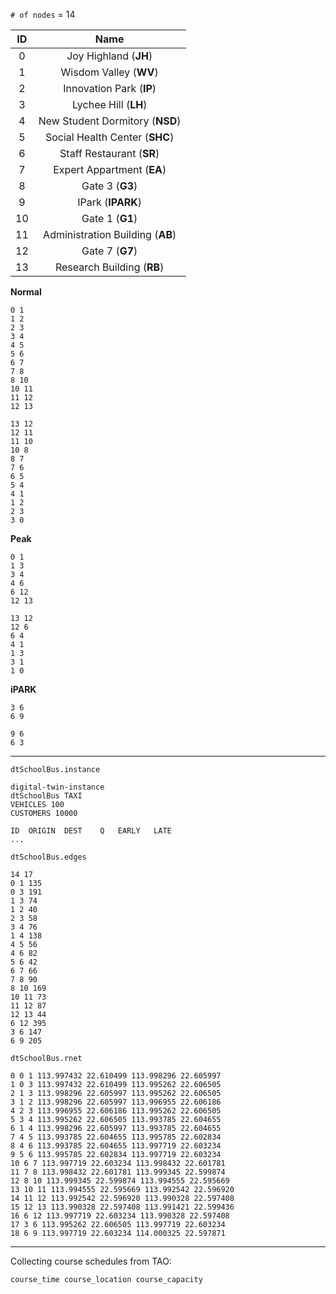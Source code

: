 `# of nodes` = 14

|  ID  |               Name               |
| :--: | :------------------------------: |
|  0   |      Joy Highland (**JH**)       |
|  1   |      Wisdom Valley (**WV**)      |
|  2   |     Innovation Park (**IP**)     |
|  3   |       Lychee Hill (**LH**)       |
|  4   | New Student Dormitory (**NSD**)  |
|  5   |  Social Health Center (**SHC**)  |
|  6   |    Staff Restaurant (**SR**)     |
|  7   |    Expert Appartment (**EA**)    |
|  8   |         Gate 3 (**G3**)          |
|  9   |        IPark (**IPARK**)         |
|  10  |         Gate 1 (**G1**)          |
|  11  | Administration Building (**AB**) |
|  12  |         Gate 7 (**G7**)          |
|  13  |    Research Building (**RB**)    |

**Normal**

```
0 1
1 2
2 3
3 4
4 5
5 6
6 7
7 8
8 10
10 11
11 12
12 13
```

```
13 12
12 11
11 10
10 8
8 7
7 6
6 5
5 4
4 1
1 2
2 3
3 0
```

**Peak**

```
0 1
1 3
3 4
4 6
6 12
12 13
```

```
13 12
12 6
6 4
4 1
1 3
3 1
1 0
```

**iPARK**

```
3 6
6 9
```

```
9 6
6 3
```

---

`dtSchoolBus.instance`

```
digital-twin-instance
dtSchoolBus TAXI
VEHICLES 100
CUSTOMERS 10000

ID	ORIGIN	DEST	Q	EARLY	LATE
...
```

`dtSchoolBus.edges`

```
14 17
0 1 135
0 3 191
1 3 74
1 2 40
2 3 58
3 4 76
1 4 138
4 5 56
4 6 82
5 6 42
6 7 66
7 8 90
8 10 169
10 11 73
11 12 87
12 13 44
6 12 395
3 6 147
6 9 205
```

`dtSchoolBus.rnet`

```
0 0 1 113.997432 22.610499 113.998296 22.605997
1 0 3 113.997432 22.610499 113.995262 22.606505
2 1 3 113.998296 22.605997 113.995262 22.606505
3 1 2 113.998296 22.605997 113.996955 22.606186
4 2 3 113.996955 22.606186 113.995262 22.606505
5 3 4 113.995262 22.606505 113.993785 22.604655
6 1 4 113.998296 22.605997 113.993785 22.604655
7 4 5 113.993785 22.604655 113.995785 22.602834
8 4 6 113.993785 22.604655 113.997719 22.603234
9 5 6 113.995785 22.602834 113.997719 22.603234
10 6 7 113.997719 22.603234 113.998432 22.601781
11 7 8 113.998432 22.601781 113.999345 22.599874
12 8 10 113.999345 22.599874 113.994555 22.595669
13 10 11 113.994555 22.595669 113.992542 22.596920
14 11 12 113.992542 22.596920 113.990328 22.597408
15 12 13 113.990328 22.597408 113.991421 22.599436
16 6 12 113.997719 22.603234 113.990328 22.597408
17 3 6 113.995262 22.606505 113.997719 22.603234
18 6 9 113.997719 22.603234 114.000325 22.597871
```

---

Collecting course schedules from TAO:

```
course_time	course_location	course_capacity
```

